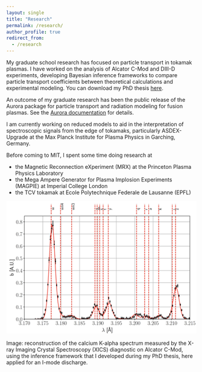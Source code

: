```yaml
---
layout: single
title: "Research"
permalink: /research/
author_profile: true
redirect_from:
  - /research
---
```



My graduate school research has focused on particle transport in tokamak plasmas. I have worked on the analysis of Alcator C-Mod and DIII-D experiments, developing Bayesian inference frameworks to compare particle transport coefficients between theoretical calculations and experimental modeling. You can download my PhD thesis [here](https://dspace.mit.edu/handle/1721.1/142810). 

An outcome of my graduate research has been the public release of the Aurora package for particle transport and radiation modeling for fusion plasmas. See the [Aurora documentation](https://aurora-fusion.readthedocs.io/en/latest/) for details. 

I am currently working on reduced models to aid in the interpretation of spectroscopic signals from the edge of tokamaks, particularly ASDEX-Upgrade at the Max Planck Institute for Plasma Physics in Garching, Germany.

Before coming to MIT, I spent some time doing research at
* the Magnetic Reconnection eXperiment (MRX) at the Princeton Plasma Physics Laboratory
* the Mega Ampere Generator for Plasma Implosion Experiments (MAGPIE) at Imperial College London
* the TCV tokamak at Ecole Polytechnique Federale de Lausanne (EPFL)


<img src="../images/xics_imode_inference_fit.jpg" width="800" />

Image: reconstruction of the calcium K-alpha spectrum measured by the X-ray Imaging Crystal Spectroscopy (XICS) diagnostic on Alcator C-Mod, using the inference framework that I developed during my PhD thesis, here applied for an I-mode discharge.
